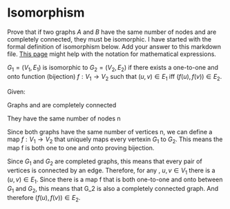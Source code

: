 # Isomorphism

Prove that if two graphs $A$ and $B$ have the same number of nodes and are
completely connected, they must be isomorphic. I have started with the formal
definition of isomorphism below. Add your answer to this markdown file. [This
page](https://docs.github.com/en/get-started/writing-on-github/working-with-advanced-formatting/writing-mathematical-expressions)
might help with the notation for mathematical expressions.

$G_1=(V_1 , E_1)$ is isomorphic to $G_2 = (V_2, E_2)$ if there exists a
one-to-one and onto function (bijection) $f: V_1 \rightarrow V_2$ such that $(u,v)
\in E_1$ iff $(f(u),f(v)) \in E_2$.


Given:

Graphs  and  are completely connected

They have the same number of nodes n


Since both graphs have the same number of vertices n, we can define a map $f: V_1 \rightarrow V_2$  that 
uniquely maps every vertexin $G_1$ to $G_2$. This means the map f is both one to
one and onto proving bijection.

Since $G_1$ and $G_2$ are completed graphs, this means that every pair of vertices
is connected by an edge. Therefore, for any , $u,v \in V_1$  there is a
$(u,v) \in E_1$. Since there is a map f that is both one-to-one and onto between
$G_1$ and $G_2$, this means that G_2 is also a completely connected graph. And therefore
$(f(u),f(v)) \in E_2$.
